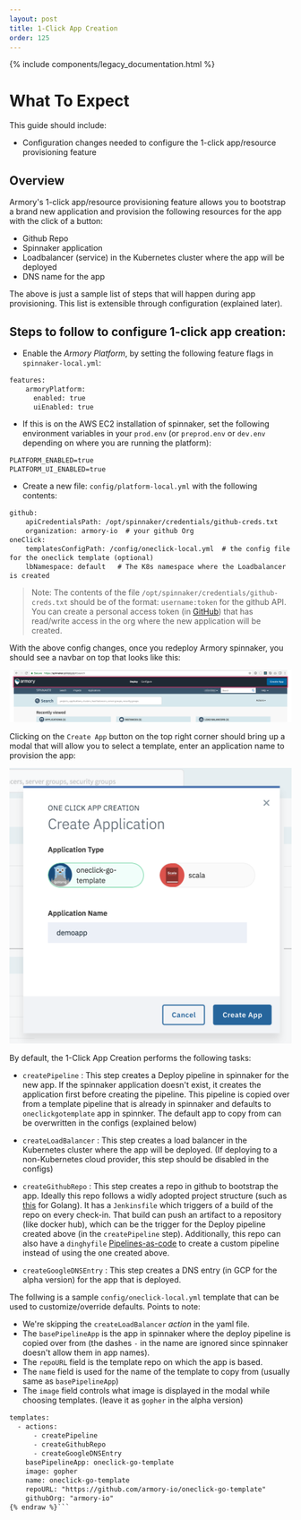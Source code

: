 ```yaml
---
layout: post
title: 1-Click App Creation
order: 125
---
```


{% include components/legacy_documentation.html %}

# What To Expect
This guide should include:
- Configuration changes needed to configure the 1-click app/resource provisioning feature

## Overview
Armory's 1-click app/resource provisioning feature allows you to bootstrap a brand new application and provision the following resources for the app with the click of a button:
- Github Repo
- Spinnaker application
- Loadbalancer (service) in the Kubernetes cluster where the app will be deployed
- DNS name for the app

The above is just a sample list of steps that will happen during  app provisioning. This list is extensible through configuration (explained later).

## Steps to follow to configure 1-click app creation:

- Enable the *Armory Platform*, by setting the following feature flags in `spinnaker-local.yml`:
```
features:
    armoryPlatform:
      enabled: true
      uiEnabled: true
```

- If this is on the AWS EC2 installation of spinnaker, set the following environment variables in your `prod.env` (or `preprod.env` or `dev.env` depending on where you are running the platform):
```
PLATFORM_ENABLED=true
PLATFORM_UI_ENABLED=true
```

- Create a new file: `config/platform-local.yml` with the following contents:
```
github:
    apiCredentialsPath: /opt/spinnaker/credentials/github-creds.txt
    organization: armory-io  # your github Org
oneClick:
    templatesConfigPath: /config/oneclick-local.yml  # the config file for the oneclick template (optional)
    lbNamespace: default   # The K8s namespace where the Loadbalancer is created
```

> Note: The contents of the file `/opt/spinnaker/credentials/github-creds.txt` should be of the format: `username:token` for the github API. You can create a personal access token (in  [GitHub](https://github.com/settings/tokens)) that has read/write access in the org where the new application will be created.


With the above config changes, once you redeploy Armory spinnaker, you should see a navbar on top that looks like this:

![navbar](/images/navbar.png)

Clicking on the `Create App` button on the top right corner should bring up a modal that will allow you to select a template, enter an application name to provision the app:

![modal](/images/1-click-modal.png)

By default, the 1-Click App Creation performs the following tasks:
- `createPipeline` : This step creates a Deploy pipeline in spinnaker for the new app. If the spinnaker application doesn't exist, it creates the application first before creating the pipeline. This pipeline is copied over from a template pipeline that is already in spinnaker and defaults to `oneclickgotemplate` app in spinnker. The default app to copy from can be overwritten in the configs (explained below)
  
- `createLoadBalancer` : This step creates a load balancer in the Kubernetes cluster where the app will be deployed. (If deploying to a non-Kubernetes cloud provider, this step should be disabled in the configs)

- `createGithubRepo` : This step creates a repo in github to bootstrap the app. Ideally this repo follows a widly adopted project structure (such as [this](https://github.com/golang-standards/project-layout) for Golang). It has a `Jenkinsfile` which triggers of a build of the repo on every check-in. That build can push an artifact to a repository (like docker hub), which can be the trigger for the Deploy pipeline created above (in the `createPipeline` step). Additionally, this repo can also have a `dinghyfile` [Pipelines-as-code](http://docs.armory.io/user-guides/dinghy) to create a custom pipeline instead of using the one created above.

- `createGoogleDNSEntry` : This step creates a DNS entry (in GCP for the alpha version) for the app that is deployed.

The follwing is a sample `config/oneclick-local.yml` template that can be used to customize/override defaults. Points to note:
- We're skipping the `createLoadBalancer` _action_ in the yaml file.
- The `basePipelineApp` is the app in spinnaker where the deploy pipeline is copied over from (the dashes `-` in the name are ignored since spinnaker doesn't allow them in app names).
- The `repoURL` field is the template repo on which the app is based.
- The `name` field is used for the name of the template to copy from (usually same as `basePipelineApp`)
- The `image` field controls what image is displayed in the modal while choosing templates. (leave it as `gopher` in the alpha version)

```{% raw %}
templates: 
  - actions: 
      - createPipeline
      - createGithubRepo
      - createGoogleDNSEntry
    basePipelineApp: oneclick-go-template
    image: gopher
    name: oneclick-go-template
    repoURL: "https://github.com/armory-io/oneclick-go-template"
    githubOrg: "armory-io"
{% endraw %}```
